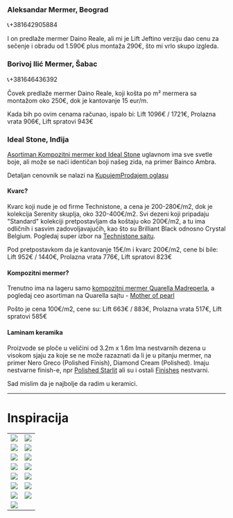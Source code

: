 ### Aleksandar Mermer, Beograd⁩
📞+381642905884

I on predlaže mermer Daino Reale, ali mi je Lift Jeftino verziju dao cenu za sečenje i obradu od 1.590€ plus montaža 290€, što mi vrlo skupo izgleda.

### ⁨Borivoj Ilić Mermer, Šabac
📞+381646436392

Čovek predlaže mermer Daino Reale, koji košta po m² mermera sa montažom oko 250€, dok je kantovanje 15 eur/m.

Kada bih po ovim cenama računao, ispalo bi:
Lift 1096€ / 1721€, Prolazna vrata 906€, Lift spratovi 943€

### Ideal Stone, Inđija

[Asortiman Kompozitni mermer kod Ideal Stone](https://idealstone.rs/asortiman-kompozitni-mermer/) uglavnom ima sve svetle boje, ali može se naći identičan boji našeg zida, na primer Bainco Ambra.

Detaljan cenovnik se nalazi na [KupujemProdajem oglasu](https://novi.kupujemprodajem.com/gradjevinarstvo/gradjevinski-materijali/granit-mermer-kvarc-seceno-na-meru/oglas/6937855)

#### Kvarc?
Kvarc koji nude je od firme Technistone, a cena je 200-280€/m2, dok je kolekcija Serenity skuplja, oko 320-400€/m2. Svi dezeni koji pripadaju "Standard" kolekciji pretpostavljam da koštaju oko 200€/m2, a tu ima odličnih i sasvim zadovoljavajućih, kao što su Brilliant Black odnosno Crystal Belgium. Pogledaj super izbor na [Technistone sajtu](https://www.technistone.com/en/color/-1/1).

Pod pretpostavkom da je kantovanje 15€/m i kvarc 200€/m2, cene bi bile:
Lift 952€ / 1440€, Prolazna vrata 776€, Lift spratovi 823€

#### Kompozitni mermer?
Trenutno ima na lageru samo [kompozitni mermer Quarella Madreperla](https://idealstone.rs/portfolio/kompozitni-mermer-madreperla/), a pogledaj ceo asortiman na Quarella sajtu - [Mother of pearl](https://www.quarella.com/collection/madreperla/)

Pošto je cena 100€/m2, cene su: Lift 663€ / 883€, Prolazna vrata 517€, Lift spratovi 585€

#### Laminam keramika
Proizvode se ploče u veličini od 3.2m x 1.6m
Ima nestvarnih dezena u visokom sjaju za koje se ne može razaznati da li je u pitanju mermer, na primer Nero Greco (Polished Finish), Diamond Cream (Polished). Imaju nestvarne finish-e, npr [Polished Starlit](https://www.laminam.com/en/finish/polished-starlit/) ali su i ostali [Finishes](https://www.laminam.com/en/finishes/) nestvarni.

Sad mislim da je najbolje da radim u keramici.

---

# Inspiracija

|||
|--|--|
| ![](https://i.pinimg.com/originals/50/9b/20/509b20ca5864f9c66ee2d6b17df9bb5e.png) | ![](https://a.storyblok.com/f/47554/b81d608829/025_elevator-lobby2.jpg) |
| ![](https://5.imimg.com/data5/SELLER/Default/2023/6/313310744/HN/GN/LW/2931975/stainless-steel-elevator-door-500x500.png) | ![](https://mir-s3-cdn-cf.behance.net/project_modules/disp_still/415eed110363397.5ff08c1251b66.jpg) |
| ![](https://i.ytimg.com/vi/vCktL_HiEQw/maxresdefault.jpg) | ![](https://i.ytimg.com/vi/AE1r9daOH4k/maxresdefault.jpg) |
| ![](https://content.jdmagicbox.com/comp/mumbai/s4/022pxx22.xx22.140505173807.e9s4/catalogue/mitsubishi-elevator-india-pvt-ltd-andheri-east-mumbai-elevator-manufacturers-mitsubishi-nlcei0jlcr-250.jpg) | ![](https://resizer2.4zida.rs/Qlhatj6NQmh_U9NCOH3a2ff09W-JlXLoPmYRWz8uPQw/rs:fill:730:396:0/bG9jYWw6Ly8vNjRkMjRkNWE4MDZkNTdhNjRkMGNmY2RmLzYyOWJhODJkNjc.webp) |
| ![](https://i.pinimg.com/236x/13/04/06/13040665c6113e38fcdfd1a60b29330d.jpg) | ![](https://i.pinimg.com/originals/78/cd/99/78cd9929b6e372390573bae8766a5f2f.jpg) |
| ![](https://previews.123rf.com/images/stillraining/stillraining1703/stillraining170300227/73700309-an-empty-modern-elevator-or-lift-with-metal-doors-that-are-open-in-building-with-lighting.jpg) | ![](https://images.squarespace-cdn.com/content/v1/57eb44916b8f5be752c94f84/1528063313562-UHO37YJNSHVRHU3HCNDV/door+skin+copy.jpg) |
| ![](https://media.gettyimages.com/id/1206237915/photo/elevator-lobby-11-hanover-square-london-united-kingdom-architect-campbell-architects-ltd-2017.jpg?s=612x612&w=gi&k=20&c=sPFJnxevy61sOU5vom0D7E0FAkeB7HQ9968a5H-QTo8=) | ![](https://as2.ftcdn.net/v2/jpg/02/94/43/73/1000_F_294437347_mpDj5YLnT4YIxhd80gVl2mio2zfC1BIe.jpg) | ![](https://media-cdn.tripadvisor.com/media/photo-s/0a/57/a3/97/lift-kamar-superior.jpg) |
| ![](https://www.squareyards.com/cdn-cgi/image/width=546,height=546,quality=80,fit=crop,gravity=auto,format=webp/https://img.squareyards.com/secondaryPortal/638257907957425782-2407231019551955.jpg) | |
<!--stackedit_data:
eyJoaXN0b3J5IjpbLTIxMTI4ODgxNTMsMTg0OTUxMzQ0LC0xMD
YzNjUwNzAxLDUyNjg2MjE0OCw2NzI5ODIxNjMsMzU4ODU3MjM5
LDc5MDAwOTA2NywxOTAzNDI1MjU5LDE4MzYwOTA4MTcsMzA1MD
gyOTUyLC0xNTk4OTMwMTEwLC0yMDUwMjI0ODc0XX0=
-->